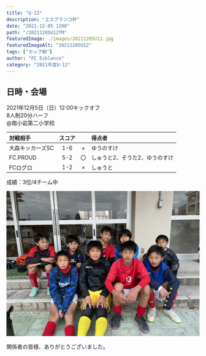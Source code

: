 ```yaml
---
title: "U-12"
description: "エスブランコ杯"
date: "2021-12-05 1200"
path: "/20211205U12TM"
featuredImage: ./images/20211205U12.jpg
featuredImageAlt: "20211205U12"
tags: ["カップ戦"]
author: "FC Esblanco"
category: "2021年度U-12"
---
```


## 日時・会場

2021年12月5日（日）12:00キックオフ <br>
8人制20分ハーフ<br>
@南小岩第二小学校

| 対戦相手| スコア |   | 得点者  |
|:----|:------:|:-:|:--------|
| 大森キッカーズSC | 1-6 | × |ゆうのすけ|
| FC.PROUD | 5-2 | 〇 |しゅうと2、そうた2、ゆうのすけ|
| FCログロ | 1-2 | × |しゅうと|

成績：3位/4チーム中

![20211205U12](./images/20211205U12B.jpg "U12TM")


関係者の皆様、ありがとうございました。